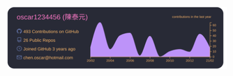 ![](https://raw.githubusercontent.com/oscar1234456/oscar1234456/19f2acd95658d6864162c452a9692e520c0fb2d1/profile-summary-card-output/dracula/0-profile-details.svg)

<!--
**oscar1234456/oscar1234456** is a ✨ _special_ ✨ repository because its `README.md` (this file) appears on your GitHub profile.

Here are some ideas to get you started:

- 🔭 I’m currently working on ...
- 🌱 I’m currently learning ...
- 👯 I’m looking to collaborate on ...
- 🤔 I’m looking for help with ...
- 💬 Ask me about ...
- 📫 How to reach me: ...
- 😄 Pronouns: ...
- ⚡ Fun fact: ...
-->



